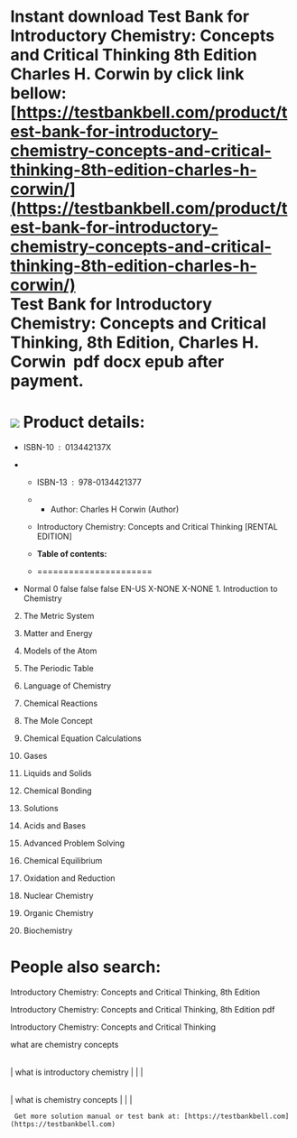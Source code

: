 Instant download **Test Bank for Introductory Chemistry: Concepts and Critical Thinking 8th Edition Charles H. Corwin** by click link bellow:  
[https://testbankbell.com/product/test-bank-for-introductory-chemistry-concepts-and-critical-thinking-8th-edition-charles-h-corwin/](https://testbankbell.com/product/test-bank-for-introductory-chemistry-concepts-and-critical-thinking-8th-edition-charles-h-corwin/)  
**Test Bank for Introductory Chemistry: Concepts and Critical Thinking, 8th Edition, Charles H. Corwin  pdf docx epub after payment.**
======================================================================================================================================


![](https://testbankbell.com/wp-content/uploads/2023/05/9780134421377_TestBank.jpg)
**Product details:**
====================


* ISBN-10 ‏ : ‎ 013442137X
* * ISBN-13 ‏ : ‎ 978-0134421377
  * * Author: Charles H Corwin (Author)
   
  * Introductory Chemistry: Concepts and Critical Thinking [RENTAL EDITION]
  * **Table of contents:**
  * ======================
 
* Normal 0 false false false EN-US X-NONE X-NONE 1. Introduction to Chemistry

2. The Metric System

3. Matter and Energy

4. Models of the Atom

5. The Periodic Table

6. Language of Chemistry

7. Chemical Reactions

8. The Mole Concept

9. Chemical Equation Calculations

10. Gases

11. Liquids and Solids

12. Chemical Bonding

13. Solutions

14. Acids and Bases

15. Advanced Problem Solving

16. Chemical Equilibrium

17. Oxidation and Reduction

18. Nuclear Chemistry

19. Organic Chemistry

20. Biochemistry

**People also search:**
=======================


Introductory Chemistry: Concepts and Critical Thinking, 8th Edition

Introductory Chemistry: Concepts and Critical Thinking, 8th Edition pdf

Introductory Chemistry: Concepts and Critical Thinking

what are chemistry concepts


|  |  |  |
| --- | --- | --- |
| 
what is introductory chemistry
 |  |  |




 |  |  |  |
 | --- | --- | --- |
 | 
 what is chemistry concepts
  |  |  |


     Get more solution manual or test bank at: [https://testbankbell.com](https://testbankbell.com)

